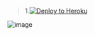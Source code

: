

> 1.[![Deploy to Heroku](https://www.herokucdn.com/deploy/button.png)](https://heroku.com/deploy)


![image](https://user-images.githubusercontent.com/31188782/35389026-0b25d958-0211-11e8-92cf-53201231c061.png)
